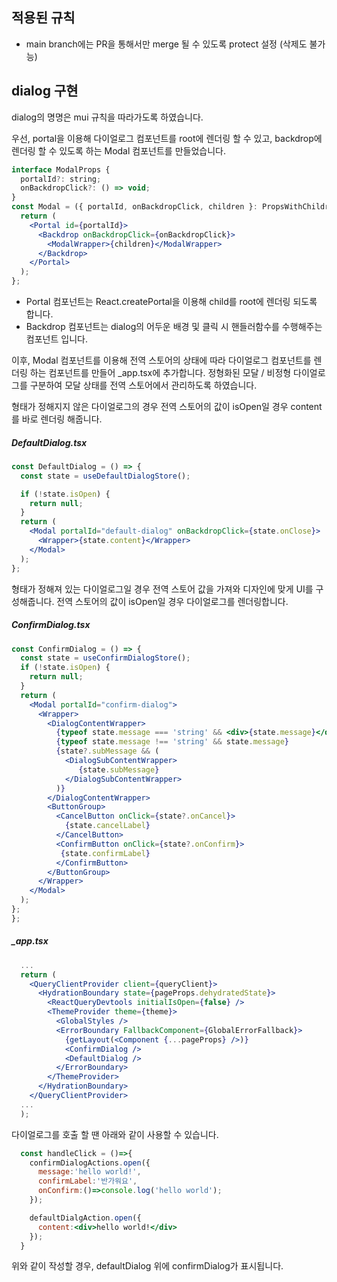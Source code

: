 
## 적용된 규칙
- main branch에는 PR을 통해서만 merge 될 수 있도록 protect 설정 (삭제도 불가능)




## dialog 구현

dialog의 명명은 mui 규칙을 따라가도록 하였습니다. 

우선, portal을 이용해 다이얼로그 컴포넌트를 root에 렌더링 할 수 있고, backdrop에 렌더링 할 수 있도록 하는 Modal 컴포넌트를 만들었습니다.

``` jsx
interface ModalProps {
  portalId?: string;
  onBackdropClick?: () => void;
}
const Modal = ({ portalId, onBackdropClick, children }: PropsWithChildren<ModalProps>) => {
  return (
    <Portal id={portalId}>
      <Backdrop onBackdropClick={onBackdropClick}>
        <ModalWrapper>{children}</ModalWrapper>
      </Backdrop>
    </Portal>
  );
};
```

- Portal 컴포넌트는 React.createPortal을 이용해 child를 root에 렌더링 되도록 합니다.
- Backdrop 컴포넌트는 dialog의 어두운 배경 및 클릭 시 핸들러함수를 수행해주는 컴포넌트 입니다.

이후, Modal 컴포넌트를 이용해 전역 스토어의 상태에 따라 다이얼로그 컴포넌트를 렌더링 하는 컴포넌트를 만들어 _app.tsx에 추가합니다.
정형화된 모달 / 비정형 다이얼로그를 구분하여 모달 상태를 전역 스토어에서 관리하도록 하였습니다.

형태가 정해지지 않은 다이얼로그의 경우 전역 스토어의 값이 isOpen일 경우 content를 바로 렌더링 해줍니다. 


##### DefaultDialog.tsx
``` jsx
const DefaultDialog = () => {
  const state = useDefaultDialogStore();

  if (!state.isOpen) {
    return null;
  }
  return (
    <Modal portalId="default-dialog" onBackdropClick={state.onClose}>
      <Wrapper>{state.content}</Wrapper>
    </Modal>
  );
};
```

형태가 정해져 있는 다이얼로그일 경우 전역 스토어 값을 가져와 디자인에 맞게 UI를 구성해줍니다.
전역 스토어의 값이 isOpen일 경우 다이얼로그를 렌더링합니다.


##### ConfirmDialog.tsx
``` jsx
const ConfirmDialog = () => {
  const state = useConfirmDialogStore();
  if (!state.isOpen) {
    return null;
  }
  return (
    <Modal portalId="confirm-dialog">
      <Wrapper>
        <DialogContentWrapper>
          {typeof state.message === 'string' && <div>{state.message}</div>}
          {typeof state.message !== 'string' && state.message}
          {state?.subMessage && (
            <DialogSubContentWrapper>
               {state.subMessage}
            </DialogSubContentWrapper>
          )}
        </DialogContentWrapper>
        <ButtonGroup>
          <CancelButton onClick={state?.onCancel}>
            {state.cancelLabel}
          </CancelButton>
          <ConfirmButton onClick={state?.onConfirm}>
           {state.confirmLabel}
          </ConfirmButton>
        </ButtonGroup>
      </Wrapper>
    </Modal>
  );
};
};
```


##### _app.tsx
``` jsx
  ...
  return (
    <QueryClientProvider client={queryClient}>
      <HydrationBoundary state={pageProps.dehydratedState}>
        <ReactQueryDevtools initialIsOpen={false} />
        <ThemeProvider theme={theme}>
          <GlobalStyles />
          <ErrorBoundary FallbackComponent={GlobalErrorFallback}>
            {getLayout(<Component {...pageProps} />)}
            <ConfirmDialog />
            <DefaultDialog />
          </ErrorBoundary>
        </ThemeProvider>
      </HydrationBoundary>
    </QueryClientProvider>
  ...
  );
```

다이얼로그를 호출 할 땐 아래와 같이 사용할 수 있습니다.

``` jsx
  const handleClick = ()=>{
    confirmDialogActions.open({
      message:'hello world!',
      confirmLabel:'반가워요',
      onConfirm:()=>console.log('hello world');
    });

    defaultDialgAction.open({
      content:<div>hello world!</div>
    });
  }

```

위와 같이 작성할 경우, defaultDialog 위에 confirmDialog가 표시됩니다. 
